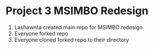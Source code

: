 # Project 3 MSIMBO Redesign
1. Lashawnta created main repo for MSIMBO redesign
2. Everyone forked repo
3. Everyone cloned forked repo to their directory
